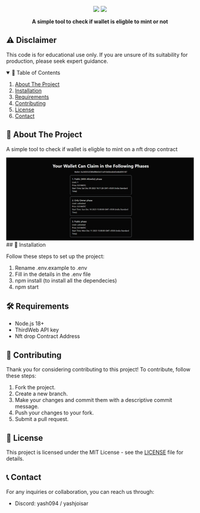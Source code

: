 <p align="center">
  <img src="https://img.shields.io/github/stars/Yash094/Whitelist-Checker.svg?style=for-the-badge">
  <img src="https://img.shields.io/github/issues/Yash094/Whitelist-Checker.svg?style=for-the-badge">
</p>

<p align="center">
  <strong>A simple tool to check if wallet is eligble to mint or not
</strong>
</p>
 
 ## ⚠️ Disclaimer

This code is for educational use only. If you are unsure of its suitability for production, please seek expert guidance.

<details open="open">
  <summary>📖 Table of Contents</summary>
  <ol>
    <li>
      <a href="#📜-about-the-project">About The Project</a>
    </li>
    <li>
      <a href="#🚀-installation">Installation</a>
    </li>
    <li>
      <a href="#🛠️-requirements">Requirements</a>
    </li>
    <li>
      <a href="#🤝-contributing">Contributing</a>
    </li>
    <li>
      <a href="#📄-license">License</a>
    </li>
    <li>
      <a href="#📞-contact">Contact</a>
    </li>
  </ol>
</details>

## 📜 About The Project

A simple tool to check if wallet is eligble to mint on a nft drop contract


<img src="https://github.com/Yash094/Whitelist-Checker/blob/main/wl-checker-demo.png" />
## 🚀 Installation

Follow these steps to set up the project:

1. Rename .env.example to .env
2. Fill in the details in the .env file
3. npm install (to install all the dependecies)
4. npm start

## 🛠️ Requirements

- Node.js 18+
- ThirdWeb API key
- Nft drop Contract Address

## 🤝 Contributing

Thank you for considering contributing to this project! To contribute, follow these steps:

1. Fork the project.
2. Create a new branch.
3. Make your changes and commit them with a descriptive commit message.
4. Push your changes to your fork.
5. Submit a pull request.

## 📄 License

This project is licensed under the MIT License - see the [LICENSE](https://github.com/Yash094/Whitelist-Checker/blob/main/LICENSE) file for details.

## 📞 Contact

For any inquiries or collaboration, you can reach us through:

- Discord: yash094 / yashjoisar
